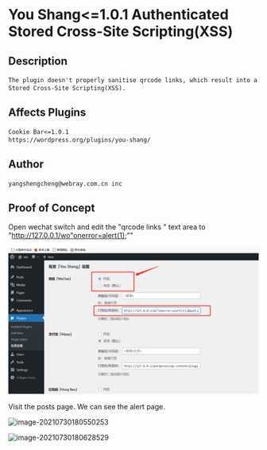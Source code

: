 # You Shang<=1.0.1 Authenticated Stored Cross-Site Scripting(XSS)

## Description

    The plugin doesn't properly sanitise qrcode links, which result into a Stored Cross-Site Scripting(XSS).

## Affects Plugins

    Cookie Bar<=1.0.1
    https://wordpress.org/plugins/you-shang/

## Author

    yangshengcheng@webray.com.cn inc

## Proof of Concept

Open wechat switch and edit the "qrcode links " text area to "http://127.0.0.1/wo"onerror=alert(1);&quot;"

![image-20210730181143910](/img/image-20210730181143910.png)

Visit the posts page. We can see the alert page.


![image-20210730180550253](image-20210730180550253.png)

![image-20210730180628529](image-20210730180628529.png)
